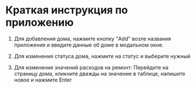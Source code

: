 # Краткая инструкция по приложению

1. Для добавления дома, нажмите кнопку "Add" возле названия приложения и введите данные об доме в модальном окне. 

2. Для изменения статуса дома, нажмите на статус и выберите нужный

3. Для изменения значений расходов на ремонт: Перейдите на страницу дома, кликните дважды на значение в таблице, напишите новое и нажмите Enter
